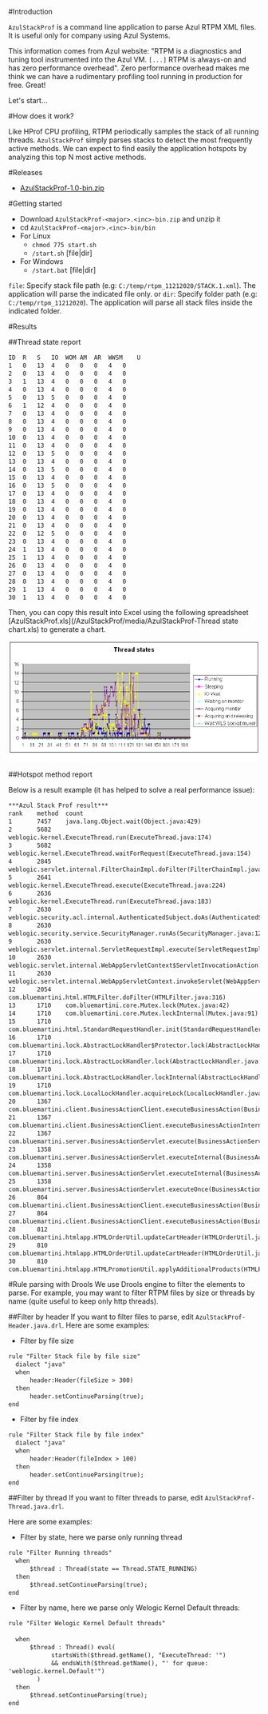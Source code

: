 #Introduction

`AzulStackProf` is a command line application to parse Azul RTPM XML files. It is useful only for company using Azul Systems. 

This information comes from Azul website:
 "RTPM is a diagnostics and tuning tool instrumented into the Azul VM. `[...]` RTPM is always-on and has zero performance overhead".
Zero performance overhead makes me think we can have a rudimentary profiling tool running in production for free. Great!

Let's start...

#How does it work?

Like HProf CPU profiling, RTPM periodically samples the stack of all running threads. `AzulStackProf` simply parses stacks to detect the most frequently active methods. We can expect to find easily the application hotspots by analyzing this top N most active methods.

#Releases

* [AzulStackProf-1.0-bin.zip](https://github.com/YannickRobin/azulstackprof/archive/AzulStackProf-1.0.zip)

#Getting started

* Download `AzulStackProf-<major>.<inc>-bin.zip` and unzip it
* cd `AzulStackProf-<major>.<inc>-bin/bin`
* For Linux
  * `chmod 775 start.sh`
  * `/start.sh` [file|dir]
* For Windows
  * `/start.bat` [file|dir]


`file`: Specify stack file path (e.g: `C:/temp/rtpm_11212020/STACK.1.xml`). The application will parse the indicated file only.
or
`dir`: Specify folder path (e.g: `C:/temp/rtpm_11212020`). The application will parse all stack files inside the indicated folder.

#Results

##Thread state report

```
ID	R	S	IO	WOM	AM	AR	WWSM	U
1	0	13	4	0	0	0	4	0
2	0	13	4	0	0	0	4	0
3	1	13	4	0	0	0	4	0
4	0	13	4	0	0	0	4	0
5	0	13	5	0	0	0	4	0
6	1	12	4	0	0	0	4	0
7	0	13	4	0	0	0	4	0
8	0	13	4	0	0	0	4	0
9	0	13	4	0	0	0	4	0
10	0	13	4	0	0	0	4	0
11	0	13	4	0	0	0	4	0
12	0	13	5	0	0	0	4	0
13	0	13	4	0	0	0	4	0
14	0	13	5	0	0	0	4	0
15	0	13	4	0	0	0	4	0
16	0	13	5	0	0	0	4	0
17	0	13	4	0	0	0	4	0
18	0	13	4	0	0	0	4	0
19	0	13	4	0	0	0	4	0
20	0	13	4	0	0	0	4	0
21	0	13	4	0	0	0	4	0
22	0	12	5	0	0	0	4	0
23	0	13	4	0	0	0	4	0
24	1	13	4	0	0	0	4	0
25	1	13	4	0	0	0	4	0
26	0	13	4	0	0	0	4	0
27	0	13	4	0	0	0	4	0
28	0	13	4	0	0	0	4	0
29	1	13	4	0	0	0	4	0
30	1	13	4	0	0	0	4	0
```

Then, you can copy this result into Excel using the following spreadsheet [AzulStackProf.xls](/AzulStackProf/media/AzulStackProf-Thread state chart.xls) to generate a chart.

![Thread states](/AzulStackProf/media/AzulStackProf.PNG)


##Hotspot method report

Below is a result example (it has helped to solve a real performance issue): 

```
***Azul Stack Prof result***
rank    method  count
1       7457    java.lang.Object.wait(Object.java:429)
2       5682    weblogic.kernel.ExecuteThread.run(ExecuteThread.java:174)
3       5682    weblogic.kernel.ExecuteThread.waitForRequest(ExecuteThread.java:154)
4       2845    weblogic.servlet.internal.FilterChainImpl.doFilter(FilterChainImpl.java:27)
5       2641    weblogic.kernel.ExecuteThread.execute(ExecuteThread.java:224)
6       2636    weblogic.kernel.ExecuteThread.run(ExecuteThread.java:183)
7       2630    weblogic.security.acl.internal.AuthenticatedSubject.doAs(AuthenticatedSubject.java:321)
8       2630    weblogic.security.service.SecurityManager.runAs(SecurityManager.java:121)
9       2630    weblogic.servlet.internal.ServletRequestImpl.execute(ServletRequestImpl.java:2773)
10      2630    weblogic.servlet.internal.WebAppServletContext$ServletInvocationAction.run(WebAppServletContext.java:7053)
11      2630    weblogic.servlet.internal.WebAppServletContext.invokeServlet(WebAppServletContext.java:3902)
12      2054    com.bluemartini.html.HTMLFilter.doFilter(HTMLFilter.java:316)
13      1710    com.bluemartini.core.Mutex.lock(Mutex.java:42)
14      1710    com.bluemartini.core.Mutex.lockInternal(Mutex.java:91)
15      1710    com.bluemartini.html.StandardRequestHandler.init(StandardRequestHandler.java:315)
16      1710    com.bluemartini.lock.AbstractLockHandler$Protector.lock(AbstractLockHandler.java:328)
17      1710    com.bluemartini.lock.AbstractLockHandler.lock(AbstractLockHandler.java:97)
18      1710    com.bluemartini.lock.AbstractLockHandler.lockInternal(AbstractLockHandler.java:133)
19      1710    com.bluemartini.lock.LocalLockHandler.acquireLock(LocalLockHandler.java:54)
20      1367    com.bluemartini.client.BusinessActionClient.executeBusinessAction(BusinessActionClient.java:283)
21      1367    com.bluemartini.client.BusinessActionClient.executeBusinessActionInternal(BusinessActionClient.java:761)
22      1367    com.bluemartini.server.BusinessActionServlet.execute(BusinessActionServlet.java:48)
23      1358    com.bluemartini.server.BusinessActionServlet.executeInternal(BusinessActionServlet.java:215)
24      1358    com.bluemartini.server.BusinessActionServlet.executeInternal(BusinessActionServlet.java:416)
25      1358    com.bluemartini.server.BusinessActionServlet.executeOnce(BusinessActionServlet.java:360)
26      864     com.bluemartini.client.BusinessActionClient.executeBusinessAction(BusinessActionClient.java:190)
27      864     com.bluemartini.client.BusinessActionClient.executeBusinessAction(BusinessActionClient.java:257)
28      812     com.bluemartini.htmlapp.HTMLOrderUtil.updateCartHeader(HTMLOrderUtil.java:1606)
29      810     com.bluemartini.htmlapp.HTMLOrderUtil.updateCartHeader(HTMLOrderUtil.java:1345)
30      810     com.bluemartini.htmlapp.HTMLPromotionUtil.applyAdditionalProducts(HTMLPromotionUtil.java:2557)
```

#Rule parsing with Drools
We use Drools engine to filter the elements to parse. For example, you may want to filter RTPM files by size or threads by name (quite useful to keep only http threads).

##Filter by header
If you want to filter files to parse, edit ```AzulStackProf-Header.java.drl```.
Here are some examples:

* Filter by file size
```
rule "Filter Stack file by file size"
  dialect "java"	
  when
      header:Header(fileSize > 300)
  then 
      header.setContinueParsing(true);
end
```

* Filter by file index
```
rule "Filter Stack file by file index"
  dialect "java"	
  when
      header:Header(fileIndex > 100)
  then 
      header.setContinueParsing(true);
end
```


##Filter by thread
If you want to filter threads to parse, edit `AzulStackProf-Thread.java.drl`. <br/>

Here are some examples:

* Filter by state, here we parse only running thread
```
rule "Filter Running threads"	
  when
      $thread : Thread(state == Thread.STATE_RUNNING)
  then 
      $thread.setContinueParsing(true);
end
```

* Filter by name, here we parse only Welogic Kernel Default threads:
```
rule "Filter Welogic Kernel Default threads"
	
  when
      $thread : Thread() eval(
      		startsWith($thread.getName(), "ExecuteThread: '")
      		&& endsWith($thread.getName(), "' for queue: 'weblogic.kernel.Default'")
      	)
  then 
      $thread.setContinueParsing(true);
end
```

